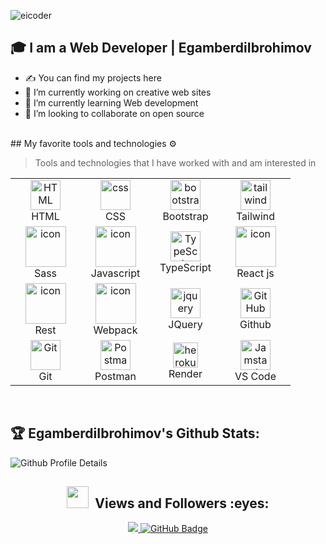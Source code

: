 ![eicoder](https://readme-typing-svg.herokuapp.com?font=Inter&color=3A9CDF&size=30&weight=700&lines=Hi+there,+I'm+Egamberdi+Ibrohimov;I'm+Front-end+Developer!)


## 🎓 I am a Web Developer |  EgamberdiIbrohimov
- ✍️ You can find my projects here
- 🔭 I’m currently working on creative web sites
- 🌱 I’m currently learning Web development
- 👯 I’m looking to collaborate on open source
<br/>
## My favorite tools and technologies ⚙️ 

> Tools and technologies that I have worked with and am interested in

<table align="center">

<tr>
        <td align="center"  width="96">
            <img src="https://skillicons.dev/icons?i=html" width="48" height="48" alt="HTML" />
            <br>HTML
        </td>
        <td align="center" width="96">
            <img src="https://skillicons.dev/icons?i=css" width="48" height="48" alt="css" />
            <br>CSS
        </td>
        <td align="center"  width="96">
            <a href="https://getbootstrap.com">
                <img src="https://skillicons.dev/icons?i=bootstrap" width="48" height="48" alt="bootstrap" />
            </a>
            <br>Bootstrap
        </td>
        <td align="center" width="96">
            <a href="https://tailwindcss.com/">
                <img src="https://skillicons.dev/icons?i=tailwind" width="48" height="48" alt="tailwind" />
            </a>
            <br>Tailwind
        </td>
</tr>
<tr>
    <td align="center" width="96">
            <a href="https://sass-lang.com">
                <img src="https://techstack-generator.vercel.app/sass-icon.svg" alt="icon" width="65" height="65" />
            </a>
            <br>Sass
    </td>
    <td align="center" width="96">
        <img src="https://cdn-icons-png.flaticon.com/512/5968/5968292.png" alt="icon" width="65" height="65" />
        <br>Javascript
    </td>
    <td align="center" width="96">
      <a href="https://www.typescriptlang.org">
        <img src="https://upload.wikimedia.org/wikipedia/commons/thumb/4/4c/Typescript_logo_2020.svg/1200px-Typescript_logo_2020.svg.png" width="48" height="48" alt="TypeScript" />
      </a>
      <br>TypeScript
    </td>
    <td align="center"  width="96">
        <a href="https://react.dev">
            <img src="https://techstack-generator.vercel.app/react-icon.svg" alt="icon" width="65" height="65" />
        </a>
        React js
    </td>
</tr>

<tr>
    <td align="center" width="96">
        <img src="https://techstack-generator.vercel.app/restapi-icon.svg" alt="icon" width="65" height="65" />
        <br>Rest
    </td>
    <td align="center" width="96">
        <a href="https://webpack.js.org/">
            <img src="https://techstack-generator.vercel.app/webpack-icon.svg" alt="icon" width="65" height="65"/>
        </a>
        <br>Webpack
    </td>
    <td align="center" width="96">
        <a href="https://jquery.com/">
            <img src="https://skillicons.dev/icons?i=jquery" width="48" height="48" alt="jquery" />
        </a>
        <br>JQuery
    </td>
    <td align="center" width="96">
        <a href="https://github.com">
            <img src="https://techstack-generator.vercel.app/github-icon.svg" width="48" height="48" alt="GitHub" />
        </a>
        <br>Github
    </td>
</tr>
<tr>
    <td align="center" width="96">
        <a href="https://git-scm.com/" >
            <img src="https://upload.wikimedia.org/wikipedia/commons/thumb/3/3f/Git_icon.svg/1200px-Git_icon.svg.png" width="48" height="48" alt="Git" />
        </a>
        <br>Git
    </td>
    <td align="center" width="96">
        <a href="https://www.postman.com/">
            <img src="https://user-images.githubusercontent.com/25181517/192109061-e138ca71-337c-4019-8d42-4792fdaa7128.png" width="48" height="48" alt="Postman" />
        </a>
        <br>Postman
    </td>
    <td align="center" width="96">
        <a href="https://render.com" target="_blank"> <img src="https://render.com/icons/icon-96x96.png?v=4ab9a3fc5e06e2253bb579a9609a1ecc" alt="heroku" width="40" height="40"/> </a>
        <br>Render
    </td>
    <td align="center"  width="96">
      <a href="https://code.visualstudio.com/">
        <img src="https://upload.wikimedia.org/wikipedia/commons/9/9a/Visual_Studio_Code_1.35_icon.svg" width="48" height="48" alt="Jamstack" />
      </a>
      <br>VS Code
    </td>
</tr>

</table>
<br/>





## :trophy: EgamberdiIbrohimov's Github Stats:

![Github Profile Details](https://github-profile-summary-cards.vercel.app/api/cards/profile-details?username=EgamberdiIbrohimov&theme=github_dark) 




<h2 align="center"> <img src="https://media.giphy.com/media/iY8CRBdQXODJSCERIr/giphy.gif" width="35px">&nbsp; Views and Followers :eyes:</h2>

<p align="center">
    
<a href="https://github.com/EgamberdiIbrohimov/github-profile-views-counter">
    <img src="https://komarev.com/ghpvc/?username=EgamberdiIbrohimov">
</a>
    <a href="https://github.com/EgamberdiIbrohimov?tab=followers">
        <img src="https://img.shields.io/github/followers/EgamberdiIbrohimov?label=Followers&style=social" alt="GitHub Badge">
    </a>
</p>
